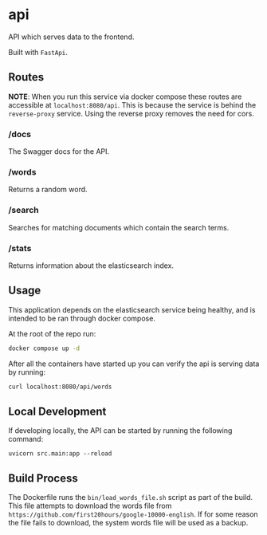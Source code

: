 # api

API which serves data to the frontend.

Built with `FastApi`.

## Routes

**NOTE**: When you run this service via docker compose these routes are accessible at `localhost:8080/api`. This is because the service is behind the `reverse-proxy` service. Using the reverse proxy removes the need for cors.

### /docs

The Swagger docs for the API.

### /words

Returns a random word.

### /search

Searches for matching documents which contain the search terms.

### /stats

Returns information about the elasticsearch index.

## Usage

This application depends on the elasticsearch service being healthy, and is intended to be ran through docker compose.

At the root of the repo run:

```sh
docker compose up -d
```

After all the containers have started up you can verify the api is serving data by running:

```sh
curl localhost:8080/api/words
```

## Local Development

If developing locally, the API can be started by running the following command:

```
uvicorn src.main:app --reload
```

## Build Process

The Dockerfile runs the `bin/load_words_file.sh` script as part of the build. This file attempts to download the words file from `https://github.com/first20hours/google-10000-english`. If for some reason the file fails to download, the system words file will be used as a backup.

